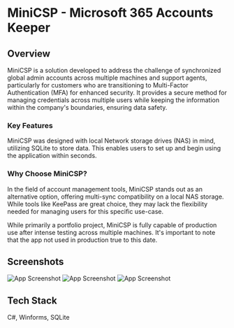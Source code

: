 # MiniCSP - Microsoft 365 Accounts Keeper
## Overview
MiniCSP is a solution developed to address the challenge of synchronized global admin accounts across multiple machines and support agents, particularly for customers who are transitioning to Multi-Factor Authentication (MFA) for enhanced security. 
It provides a secure method for managing credentials across multiple users while keeping the information within the company's boundaries, ensuring data safety.


### Key Features
MiniCSP was designed with local Network storage drives (NAS) in mind, utilizing SQLite to store data. This enables users to set up and begin using the application within seconds.

### Why Choose MiniCSP?
In the field of account management tools, MiniCSP stands out as an alternative option, offering multi-sync compatibility on a local NAS storage. While tools like KeePass are great choice, they may lack the flexibility needed for managing users for this specific use-case.

While primarily a portfolio project, MiniCSP is fully capable of production use after intense testing across multiple machines. 
It's important to note that the app not used in production true to this date.



## Screenshots
![App Screenshot](https://noamsapir.me/img/games/MiniCSP/img/minicsp1.png)
![App Screenshot](https://noamsapir.me/img/games/MiniCSP/img/minicsp2.png)
![App Screenshot](https://noamsapir.me/img/games/MiniCSP/img/minicsp3.png)



## Tech Stack
C#, Winforms, SQLite


